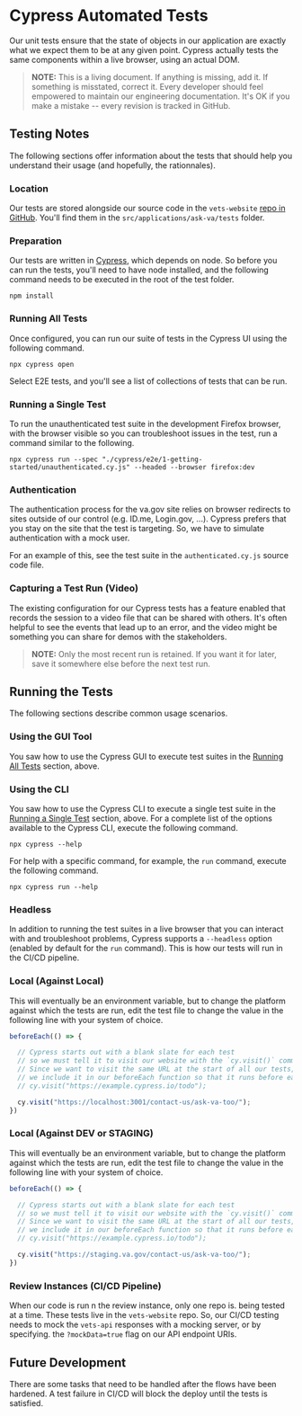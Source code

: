 # Cypress Automated Tests

Our unit tests ensure that the state of objects in our application are exactly what we expect them to be at any given point. Cypress actually tests the same components within a live browser, using an actual DOM.

> **NOTE:** This is a living document. If anything is missing, add it. If something is misstated, correct it. Every developer should feel empowered to maintain our engineering documentation. It's OK if you make a mistake -- every revision is tracked in GitHub.

## Testing Notes

The following sections offer information about the tests that should help you understand their usage (and hopefully, the rationnales).

### Location

Our tests are stored alongside our source code in the `vets-website` [repo in GitHub](https://github.com/department-of-veterans-affairs/vets-website). You'll find them in the `src/applications/ask-va/tests` folder.

### Preparation

Our tests are written in [Cypress](https://www.cypress.io/), which depends on node. So before you can run the tests, you'll need to have node installed, and the following command needs to be executed in the root of the test folder.

```shell
npm install
```

### Running All Tests

Once configured, you can run our suite of tests in the Cypress UI using the following command.

```shell
npx cypress open
```

Select E2E tests, and you'll see a list of collections of tests that can be run.

### Running a Single Test

To run the unauthenticated test suite in the development Firefox browser, with the browser visible so you can troubleshoot issues in the test, run a command similar to the following.

```shell
npx cypress run --spec "./cypress/e2e/1-getting-started/unauthenticated.cy.js" --headed --browser firefox:dev
```

### Authentication

The authentication process for the va.gov site relies on browser redirects to sites outside of our control (e.g. ID.me, Login.gov, ...). Cypress prefers that you stay on the site that the test is targeting. So, we have to simulate authentication with a mock user.

For an example of this, see the test suite in the `authenticated.cy.js` source code file.

### Capturing a Test Run (Video)

The existing configuration for our Cypress tests has a feature enabled that records the session to a video file that can be shared with others. It's often helpful to see the events that lead up to an error, and the video might be something you can share for demos with the stakeholders.

> **NOTE:** Only the most recent run is retained. If you want it for later, save it somewhere else before the next test run.

## Running the Tests

The following sections describe common usage scenarios.

### Using the GUI Tool

You saw how to use the Cypress GUI to execute test suites in the [Running All Tests](#running-all-tests) section, above.

### Using the CLI

You saw how to use the Cypress CLI to execute a single test suite in the [Running a Single Test](#running-a-single-test) section, above. For a complete list of the options available to the Cypress CLI, execute the following command.

```shell
npx cypress --help
```

For help with a specific command, for example, the `run` command, execute the following command.

```shell
npx cypress run --help
```

### Headless

In addition to running the test suites in a live browser that you can interact with and troubleshoot problems, Cypress supports a `--headless` option (enabled by default for the `run` command). This is how our tests will run in the CI/CD pipeline.

### Local (Against Local)

This will eventually be an environment variable, but to change the platform against which the tests are run, edit the test file to change the value in the following line with your system of choice.

```javascript
beforeEach(() => {

  // Cypress starts out with a blank slate for each test
  // so we must tell it to visit our website with the `cy.visit()` command.
  // Since we want to visit the same URL at the start of all our tests,
  // we include it in our beforeEach function so that it runs before each test
  // cy.visit("https://example.cypress.io/todo");

  cy.visit("https://localhost:3001/contact-us/ask-va-too/");
})
```

### Local (Against DEV or STAGING)

This will eventually be an environment variable, but to change the platform against which the tests are run, edit the test file to change the value in the following line with your system of choice.

```javascript
beforeEach(() => {

  // Cypress starts out with a blank slate for each test
  // so we must tell it to visit our website with the `cy.visit()` command.
  // Since we want to visit the same URL at the start of all our tests,
  // we include it in our beforeEach function so that it runs before each test
  // cy.visit("https://example.cypress.io/todo");

  cy.visit("https://staging.va.gov/contact-us/ask-va-too/");
})
```

### Review Instances (CI/CD Pipeline)

When our code is run n the review instance, only one repo is. being tested at a time. These tests live in the `vets-website` repo. So, our CI/CD testing needs to mock the `vets-api` responses with a mocking server, or by specifying. the `?mockData=true` flag on our API endpoint URIs.

## Future Development

There are some tasks that need to be handled after the flows have been hardened. A test failure in CI/CD will block the deploy until the tests is satisfied.
